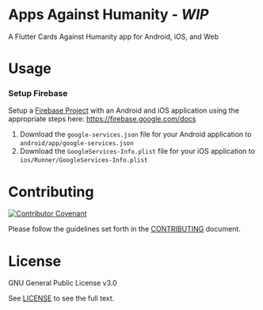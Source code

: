 # Apps Against Humanity - _WIP_

A Flutter Cards Against Humanity app for Android, iOS, and Web

# Usage

### Setup Firebase

Setup a [Firebase Project](https://firebase.com/) with an Android and iOS application using the appropriate steps here: https://firebase.google.com/docs

1. Download the `google-services.json` file for your Android application to `android/app/google-services.json`
2. Download the `GoogleServices-Info.plist` file for your iOS application to `ios/Runner/GoogleServices-Info.plist`

# Contributing

[![Contributor Covenant](https://img.shields.io/badge/Contributor%20Covenant-v2.0%20adopted-ff69b4.svg)](CODE_OF_CONDUCT.md)

Please follow the guidelines set forth in the [CONTRIBUTING](CONTRIBUTING.md) document.

# License

GNU General Public License v3.0

See [LICENSE](LICENSE) to see the full text.
